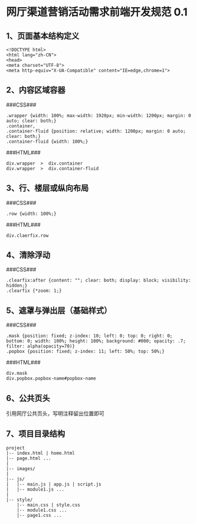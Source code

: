 网厅渠道营销活动需求前端开发规范 0.1
===

1、页面基本结构定义
---
```
<!DOCTYPE html>
<html lang="zh-CN">
<head>
<meta charset="UTF-8">
<meta http-equiv="X-UA-Compatible" content="IE=edge,chrome=1">
```

2、内容区域容器
---
###CSS###
```
.wrapper {width: 100%; max-width: 1920px; min-width: 1200px; margin: 0 auto; clear: both;}
.container,
.container-fluid {position: relative; width: 1200px; margin: 0 auto; clear: both;}
.container-fluid {width: 100%;}
```

###HTML###
```
div.wrapper  >  div.container 
div.wrapper  >  div.container-fluid 
```

3、行、楼层或纵向布局
---
###CSS###
```
.row {width: 100%;}
```
###HTML###
```
div.claerfix.row
```

4、清除浮动
---
###CSS###
```
.clearfix:after {content: ""; clear: both; display: block; visibility: hidden;}
.clearfix {*zoom: 1;}
```

5、遮罩与弹出层（基础样式）
---
###CSS###

    .mask {position: fixed; z-index: 10; left: 0; top: 0; right: 0; bottom: 0; width: 100%; height: 100%; background: #000; opacity: .7; filter: alpha(opacity=70)}
    .popbox {position: fixed; z-index: 11; left: 50%; top: 50%;}

###HTML###

    div.mask
    div.popbox.popbox-name#popbox-name

6、公共页头
---
引用网厅公共页头，写明注释留出位置即可

7、项目目录结构
---
```
project  
|-- index.html | home.html
|-- page.html ...
|
|-- images/
|
|-- js/
|	|-- main.js | app.js | script.js
|	|-- module1.js ...
|
|-- style/
	|-- main.css | style.css
	|-- module1.css ...
	|-- page1.css ...
```